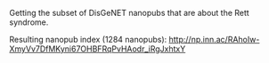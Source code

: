 Getting the subset of DisGeNET nanopubs that are about the Rett syndrome.

Resulting nanopub index (1284 nanopubs):
http://np.inn.ac/RAhoIw-XmyVv7DfMKyni67OHBFRqPvHAodr_iRgJxhtxY


